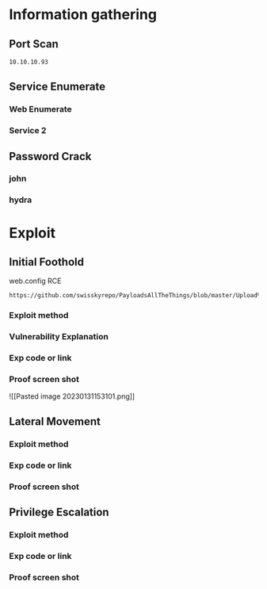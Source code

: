 # Information gathering

## Port Scan

``` bash
10.10.10.93
```

## Service Enumerate

### Web Enumerate

### Service 2


## Password Crack
### john

### hydra


# Exploit

## Initial Foothold
web.config RCE
```
https://github.com/swisskyrepo/PayloadsAllTheThings/blob/master/Upload%20Insecure%20Files/Configuration%20IIS%20web.config/web.config
```
### Exploit method

### Vulnerability Explanation

### Exp code or link

### Proof screen shot

![[Pasted image 20230131153101.png]]

## Lateral Movement

### Exploit method

### Exp code or link

### Proof screen shot


## Privilege Escalation

### Exploit method

### Exp code or link

### Proof screen shot